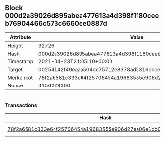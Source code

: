 ## Block 000d2a39026d895abea477613a4d398f1180ceeb76904466c573c6660ee0887d

Attribute | Value
--- | ---
Height | 32726
Hash | 000d2a39026d895abea477613a4d398f1180ceeb76904466c573c6660ee0887d
Timestamp | 2021-04-23T21:05:10+00:00
Target | 00254142f49eaaa504dc75712e8378ad5316cbcead634704b3734b6271167cc4
Merke root | 78f2a6581c333e64f25706454a19683555e906d27ea06e1db0b550511f2885b6
Nonce | 4156229300

```

```

### Transactions

Hash | Amount
--- | ---
[78f2a6581c333e64f25706454a19683555e906d27ea06e1db0b550511f2885b6](78f2a6581c333e64f25706454a19683555e906d27ea06e1db0b550511f2885b6.md) | 10.00000000 SKEPTI 
